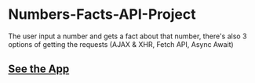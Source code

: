 # Numbers-Facts-API-Project
The user input a number and gets a fact about that number, there's also 3 options of getting the requests (AJAX &amp; XHR, Fetch API, Async Await)


## <a href="https://jovial-roentgen-60d8d7.netlify.app/#">See the App</a>
